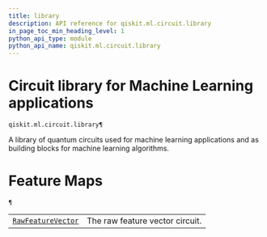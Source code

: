 ```yaml
---
title: library
description: API reference for qiskit.ml.circuit.library
in_page_toc_min_heading_level: 1
python_api_type: module
python_api_name: qiskit.ml.circuit.library
---
```


<span id="module-qiskit.ml.circuit.library" />

<span id="qiskit-ml-circuit-library" />

# Circuit library for Machine Learning applications

<span id="module-qiskit.ml.circuit.library" />

`qiskit.ml.circuit.library¶`

A library of quantum circuits used for machine learning applications and as building blocks for machine learning algorithms.

# Feature Maps

<span id="module-qiskit.ml.circuit.library" />

`¶`

|                                                                                                                                                          |                                 |
| -------------------------------------------------------------------------------------------------------------------------------------------------------- | ------------------------------- |
| [`RawFeatureVector`](qiskit.ml.circuit.library.RawFeatureVector#qiskit.ml.circuit.library.RawFeatureVector "qiskit.ml.circuit.library.RawFeatureVector") | The raw feature vector circuit. |

